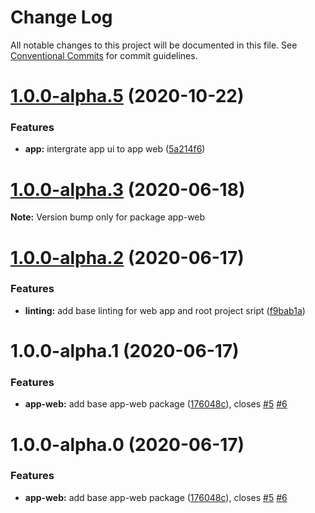 # Change Log

All notable changes to this project will be documented in this file.
See [Conventional Commits](https://conventionalcommits.org) for commit guidelines.

# [1.0.0-alpha.5](https://github.com/joshvillahermosa/code-template-r/compare/v1.0.0-alpha.4...v1.0.0-alpha.5) (2020-10-22)


### Features

* **app:** intergrate app ui to app web ([5a214f6](https://github.com/joshvillahermosa/code-template-r/commit/5a214f6ddcc2496da6aca1a0db59a1c8fe163104))





# [1.0.0-alpha.3](https://github.com/joshvillahermosa/code-template-r/compare/v1.0.0-alpha.2...v1.0.0-alpha.3) (2020-06-18)

**Note:** Version bump only for package app-web





# [1.0.0-alpha.2](https://github.com/joshvillahermosa/code-template-r/compare/v1.0.0-alpha.1...v1.0.0-alpha.2) (2020-06-17)


### Features

* **linting:** add base linting for web app and root project sript ([f9bab1a](https://github.com/joshvillahermosa/code-template-r/commit/f9bab1ab7a60de39d9954ae29695f6e83079115a))





# 1.0.0-alpha.1 (2020-06-17)


### Features

* **app-web:** add base app-web package ([176048c](https://github.com/joshvillahermosa/code-template-r/commit/176048c771b63f318f8acc954b49e71cb3e3672e)), closes [#5](https://github.com/joshvillahermosa/code-template-r/issues/5) [#6](https://github.com/joshvillahermosa/code-template-r/issues/6)





# 1.0.0-alpha.0 (2020-06-17)


### Features

* **app-web:** add base app-web package ([176048c](https://github.com/joshvillahermosa/code-template-r/commit/176048c771b63f318f8acc954b49e71cb3e3672e)), closes [#5](https://github.com/joshvillahermosa/code-template-r/issues/5) [#6](https://github.com/joshvillahermosa/code-template-r/issues/6)
